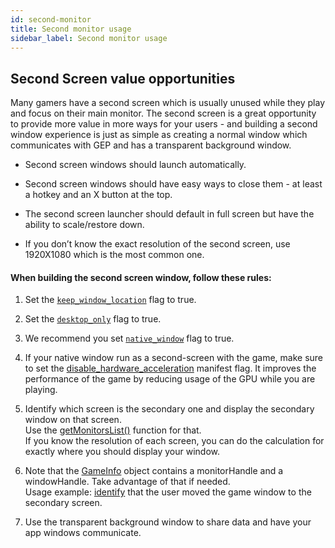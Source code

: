 ```yaml
---
id: second-monitor
title: Second monitor usage
sidebar_label: Second monitor usage
---
```


## Second Screen value opportunities

Many gamers have a second screen which is usually unused while they play and focus on their main monitor. The second screen is a great opportunity to provide more value in more ways for your users - and building a second window experience is just as simple as creating a normal window which communicates with GEP and has a transparent background window.

* Second screen windows should launch automatically.

* Second screen windows should have easy ways to close them - at least a hotkey and an X button at the top.

* The second screen launcher should default in full screen but have the ability to scale/restore down.

* If you don’t know the exact resolution of the second screen, use 1920X1080 which is the most common one. 

#### When building the second screen window, follow these rules:

1. Set the [`keep_window_location`](../api/manifest-json#windows-keep_window_location) flag to true.

2. Set the [`desktop_only`](../api/manifest-json#windows-desktop_only) flag to true.

3. We recommend you set [`native_window`](../api/manifest-json#native_window) flag to true.

4. If your native window run as a second-screen with the game, make sure to set the [disable_hardware_acceleration](../api/manifest-json#disable_hardware_acceleration) manifest flag.  It improves the performance of the game by reducing usage of the GPU while you are playing. 

5. Identify which screen is the secondary one and display the secondary window on that screen.  
  Use the [getMonitorsList()](../api/overwolf-utils#getmonitorslistcallback) function for that.  
  If you know the resolution of each screen, you can do the calculation for exactly where you should display your window.

6. Note that the [GameInfo](../api/overwolf-games#gameinfo-object) object contains a monitorHandle and a windowHandle. Take advantage of that if needed.  
  Usage example: [identify](windows-resolution-size-position#identify-when-the-window-is-dragged-between-monitors) that the user moved the game window to the secondary screen.
 
7. Use the transparent background window to share data and have your app windows communicate.
